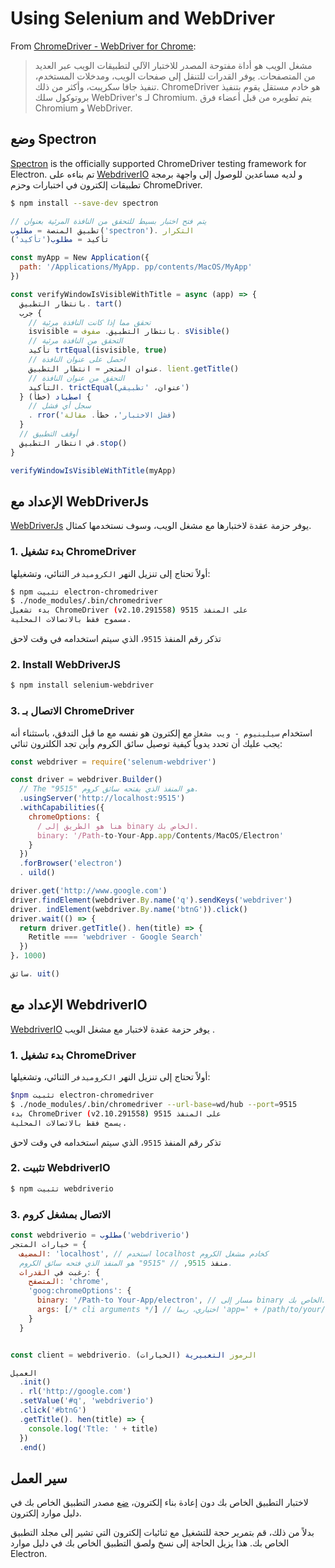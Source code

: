 # Using Selenium and WebDriver

From [ChromeDriver - WebDriver for Chrome][chrome-driver]:

> مشغل الويب هو أداة مفتوحة المصدر للاختبار الآلي لتطبيقات الويب عبر العديد من المتصفحات. يوفر القدرات للتنقل إلى صفحات الويب، ومدخلات المستخدم، تنفيذ جافا سكريبت، وأكثر من ذلك. ChromeDriver هو خادم مستقل يقوم بتنفيذ بروتوكول سلك WebDriver's لـ Chromium. يتم تطويره من قبل أعضاء فرق Chromium و WebDriver.

## وضع Spectron

[Spectron][spectron] is the officially supported ChromeDriver testing framework for Electron. تم بناءه على [WebdriverIO](http://webdriver.io/) و لديه مساعدين للوصول إلى واجهة برمجة تطبيقات إلكترون في اختبارات وحزم ChromeDriver.

```sh
$ npm install --save-dev spectron
```

```javascript
// يتم فتح اختبار بسيط للتحقق من النافذة المرئية بعنوان
تطبيق المنصة = مطلوب('spectron'). التكرار
تأكيد = مطلوب('تأكيد')

const myApp = New Application({
  path: '/Applications/MyApp. pp/contents/MacOS/MyApp'
})

const verifyWindowIsVisibleWithTitle = async (app) => {
  بانتظار التطبيق. tart()
  جرب {
    // تحقق مما إذا كانت النافذة مرئية
    isvisible = بانتظار التطبيق. صفوف. sVisible()
    // التحقق من النافذة مرئية
    تأكيد trtEqual(isvisible, true)
    // احصل على عنوان النافذة
    عنوان المتجر = انتظار التطبيق. lient.getTitle()
    // التحقق من عنوان النافذة
    التأكيد. trictEqual(عنوان، 'تطبيقي')
  } اصطياد (خطأ) {
    // سجل أي فشل
    . rror('فشل الاختبار'، خطأ. مقالة)
  }
  // أوقف التطبيق
  في انتظار التطبيق.stop()
}

verifyWindowIsVisibleWithTitle(myApp)
```

## الإعداد مع WebDriverJs

[WebDriverJs](https://code.google.com/p/selenium/wiki/WebDriverJs) يوفر حزمة عقدة لاختبارها مع مشغل الويب، وسوف نستخدمها كمثال.

### 1. بدء تشغيل ChromeDriver

أولاً تحتاج إلى تنزيل النهر `الكروميدفر` الثنائي، وتشغيلها:

```sh
$ npm تثبيت electron-chromedriver
$ ./node_modules/.bin/chromedriver
بدء تشغيل ChromeDriver (v2.10.291558) على المنفذ 9515
مسموح فقط بالاتصالات المحلية.
```

تذكر رقم المنفذ `9515`، الذي سيتم استخدامه في وقت لاحق

### 2. Install WebDriverJS

```sh
$ npm install selenium-webdriver
```

### 3. الاتصال بـ ChromeDriver

استخدام `سيلينيوم - ويب مشغل` مع إلكترون هو نفسه مع ما قبل التدفق، باستثناء أنه يجب عليك أن تحدد يدوياً كيفية توصيل سائق الكروم وأين تجد الكلترون ثنائي:

```javascript
const webdriver = require('selenum-webdriver')

const driver = webdriver.Builder()
  // The "9515" هو المنفذ الذي يفتحه سائق كروم.
  .usingServer('http://localhost:9515')
  .withCapabilities({
    chromeOptions: {
      / هنا هو الطريق إلى binary الخاص بك.
      binary: '/Path-to-Your-App.app/Contents/MacOS/Electron'
    }
  })
  .forBrowser('electron')
  . uild()

driver.get('http://www.google.com')
driver.findElement(webdriver.By.name('q').sendKeys('webdriver')
driver. indElement(webdriver.By.name('btnG')).click()
driver.wait(() => {
  return driver.getTitle(). hen(title) => {
    Retitle === 'webdriver - Google Search'
  })
}، 1000)

سائق. uit()
```

## الإعداد مع WebdriverIO

[WebdriverIO](http://webdriver.io/) يوفر حزمة عقدة لاختبار مع مشغل الويب .

### 1. بدء تشغيل ChromeDriver

أولاً تحتاج إلى تنزيل النهر `الكروميدفر` الثنائي، وتشغيلها:

```sh
$npm تثبيت electron-chromedriver
$ ./node_modules/.bin/chromedriver --url-base=wd/hub --port=9515
بدء ChromeDriver (v2.10.291558) على المنفذ 9515
يسمح فقط بالاتصالات المحلية.
```

تذكر رقم المنفذ `9515`، الذي سيتم استخدامه في وقت لاحق

### 2. تثبيت WebdriverIO

```sh
$ npm تثبيت webdriverio
```

### 3. الاتصال بمشغل كروم

```javascript
const webdriverio = مطلوب('webdriverio')
خيارات المتجر = {
  المضيف: 'localhost', // استخدم localhost كخادم مشغل الكروم
  منفذ 9515, // "9515" هو المنفذ الذي فتحه سائق الكروم.
  رغبت في القدرات: {
    المتصفح: 'chrome',
    'goog:chromeOptions': {
      binary: '/Path-to Your-App/electron', // مسار إلى binary الخاص بك.
      args: [/* cli arguments */] // اختياري، ربما 'app=' + /path/to/your/app/
    }
  }


const client = webdriverio. الرموز التعبيرية (الخيارات)

العميل
  .init()
  . rl('http://google.com')
  .setValue('#q', 'webdriverio')
  .click('#btnG')
  .getTitle(). hen(title) => {
    console.log('Ttle: ' + title)
  })
  .end()
```

## سير العمل

لاختبار التطبيق الخاص بك دون إعادة بناء إلكترون، [ضع](https://github.com/electron/electron/blob/master/docs/tutorial/application-distribution.md) مصدر التطبيق الخاص بك في دليل موارد إلكترون.

بدلاً من ذلك، قم بتمرير حجة للتشغيل مع ثنائيات إلكترون التي تشير إلى مجلد التطبيق الخاص بك. هذا يزيل الحاجة إلى نسخ ولصق التطبيق الخاص بك في دليل موارد Electron.

[chrome-driver]: https://sites.google.com/a/chromium.org/chromedriver/
[spectron]: https://electronjs.org/spectron
